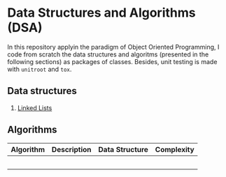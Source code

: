 # Data Structures and Algorithms (DSA)

In this repository applyin the paradigm of Object Oriented Programming, I code from scratch the data structures and algoritms (presented in the following sections) as packages of classes. Besides, unit testing is made with `unitroot` and `tox`.

## Data structures

1. [Linked Lists](src/linkedlist)

## Algorithms

| Algorithm | Description | Data Structure | Complexity |
|-----------|-------------|----------------|------------|
|           |             |                |            |
|           |             |                |            |
|           |             |                |            |
|           |             |                |            |
|           |             |                |            |
